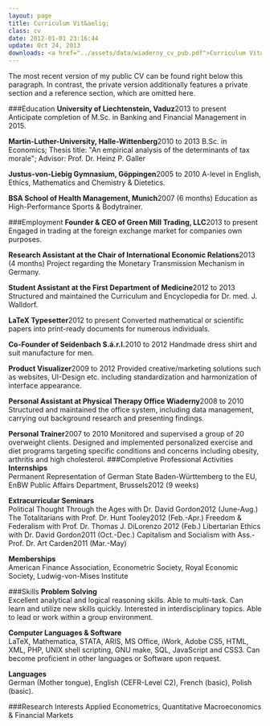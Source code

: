 ```yaml
---
layout: page
title: Curriculum Vit&aelig;
class: cv
date: 2012-01-01 23:16:44
update: Oct 24, 2013
downloads: <a href="../assets/data/wiaderny_cv_pub.pdf">Curriculum Vitæ as .pdf</a>
---
```


The most recent version of my public CV can be found right below this paragraph. In contrast, the private version additionally features a private section and a reference section, which are omitted here.



###Education
__University of Liechtenstein, Vaduz__<span class="duration">2013 to present</span>
Anticipate completion of M.Sc. in Banking and Financial Management in 2015.

__Martin-Luther-University, Halle-Wittenberg__<span class="duration">2010 to 2013</span>
B.Sc. in Economics; Thesis title: "An empirical analysis of the determinants of tax morale"; Advisor: Prof. Dr. Heinz P. Galler

__Justus-von-Liebig Gymnasium, Göppingen__<span class="duration">2005 to 2010</span>
A-level in English, Ethics, Mathematics and Chemistry & Dietetics.

__BSA School of Health Management, Munich__<span class="duration">2007 (6 months)</span>
Education as High-Performance Sports & Bodytrainer.

###Employment
**Founder & CEO of Green Mill Trading, LLC**<span class="duration">2013 to present</span>
Engaged in trading at the foreign exchange market for companies own purposes.

**Research Assistant at the Chair of International Economic Relations**<span class="duration">2013 (4 months)</span>
Project regarding the Monetary Transmission Mechanism in Germany.

**Student Assistant at the First Department of Medicine**<span class="duration">2012 to 2013</span>
Structured and maintained the Curriculum and Encyclopedia for Dr. med. J. Walldorf.

**LaTeX Typesetter**<span class="duration">2012 to present</span>
Converted mathematical or scientific papers into print-ready documents for numerous individuals.

**Co-Founder of Seidenbach S.á.r.l.**<span class="duration">2010 to 2012</span>
Handmade dress shirt and suit manufacture for men.

**Product Visualizer**<span class="duration">2009 to 2012</span>
Provided creative/marketing solutions such as websites, UI-Design etc. including standardization and harmonization of interface appearance.

**Personal Assistant at Physical Therapy Office Wiaderny**<span class="duration">2008 to 2010</span>
Structured and maintained the office system, including data management, carrying out background research and presenting findings.

**Personal Trainer**<span class="duration">2007 to 2010</span>
Monitored and supervised a group of 20 overweight clients. Designed and implemented personalized exercise and diet programs targeting specific conditions and concerns including obesity, arthritis and high cholesterol.
###Completive Professional Activities
**Internships**<br/>
Permanent Representation of German State Baden-Württemberg to the EU, EnBW Public Affairs Department, Brussels<span class="duration">2012 (9 weeks)</span>

**Extracurricular Seminars**<br/>
Political Thought Through the Ages with Dr. David Gordon<span class="duration">2012 (June-Aug.)</span>
The Totalitarians with Prof. Dr. Hunt Tooley<span class="duration">2012 (Feb.-Apr.)</span>
Freedom & Federalism with Prof. Dr. Thomas J. DiLorenzo <span class="duration">2012 (Feb.)</span>
Libertarian Ethics with Dr. David Gordon<span class="duration">2011 (Oct.-Dec.)</span>
Capitalism and Socialism with Ass.- Prof. Dr. Art Carden<span class="duration">2011 (Mar.-May)</span>

**Memberships**<br/>
American Finance Association, Econometric Society, Royal Economic Society, Ludwig-von-Mises Institute

###Skills
**Problem Solving**<br/>
Excellent analytical and logical reasoning skills. Able to multi-task. Can learn and utilize new skills quickly. Interested in interdisciplinary topics. Able to lead or work within a group environment.

**Computer Languages & Software**<br/>
LaTeX, Mathematica, STATA, ARIS, MS Office, iWork, Adobe CS5, HTML, XML, PHP, UNIX shell scripting, GNU make, SQL, JavaScript and CSS3. Can become proficient in other languages or Software upon request.

**Languages**<br/>
German (Mother tongue), English (CEFR-Level C2), French (basic), Polish (basic).

###Research Interests
Applied Econometrics, Quantitative Macroeconomics & Financial Markets




